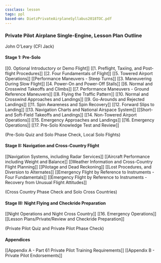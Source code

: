 ```yaml
---
cssclass: lesson
tags: ppl
based-on: DietzPrivateAirplaneSyllabus2018TOC.pdf
---
```

### Private Pilot Airplane Single-Engine, Lesson Plan Outline
John O'Leary (CFI Jack)

#### Stage 1: Pre-Solo
[[0. Optional Introductory or Demo Flight]]
[[1. Preflight, Taxiing, and Post-flight Procedures]]
[[2. Four Fundamentals of Flight]]
[[5. Towered Airport Operations]]
[[Performance Maneuvers - Steep Turns]]
[[3. Maneuvering During Slow Flight]]
[[4. Power-On and Power-Off Stalls]]
[[6. Normal and Crosswind Takeoffs and Climbs]]
[[7. Performance Maneuvers - Ground Reference Maneuvers]]
[[8. Flying the Traffic Pattern]]
[[10. Normal and Crosswind Approaches and Landings]]
[[9. Go-Arounds and Rejected Landings]]
[[11. Spin Awareness and Spin Recovery]]
[[12. Forward Slips to Landing]]
[[13. Navigation Charts and National Airspace System]]
[[Short- and Soft-Field Takeoffs and Landings]]
[[14. Non-Towered Airport Operations]]
[[15. Emergency Approaches and Landings]]
[[16. Emergency Operations]]
[[17. Pre-Solo Knowledge Test and Review]]

(Pre-Solo Quiz and Solo Phase Check, Local Solo Flights)

#### Stage II: Navigation and Cross-Country Flight
[[Navigation Systems, including Radar Services]]
[[Aircraft Performance including Weight and Balance]]
[[Weather Information and Cross-Country Flight Planning]]
[[Pilotage and Dead Reckoning]]
[[Lost Procedures, and Diversion to Alternates]]
[[Emergency Flight by Reference to Instruments - Four Fundamentals]]
[[Emergency Flight by Reference to Instruments - Recovery from Unusual Flight Attitudes]]

(Cross Country Phase Check and Solo Cross Countries)

#### Stage III: Night Flying and Checkride Preparation
[[Night Operations and Night Cross Country]]
[[16. Emergency Operations]]
[[Lesson Plans/Private/Review and Checkride Preparation]]

(Private Pilot Quiz and Private Pilot Phase Check)

#### Appendices
[[Appendix A - Part 61 Private Pilot Training Requirements]]
[[Appendix B - Private Pilot Endorsements]]